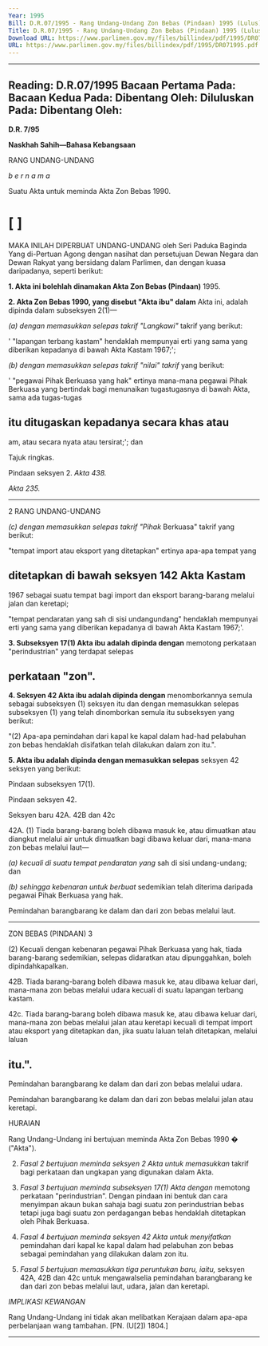 ```yaml
---
Year: 1995
Bill: D.R.07/1995 - Rang Undang-Undang Zon Bebas (Pindaan) 1995 (Lulus)
Title: D.R.07/1995 - Rang Undang-Undang Zon Bebas (Pindaan) 1995 (Lulus)
Download URL: https://www.parlimen.gov.my/files/billindex/pdf/1995/DR071995.pdf
URL: https://www.parlimen.gov.my/files/billindex/pdf/1995/DR071995.pdf
---
```

---
Reading:
D.R.07/1995
Bacaan Pertama Pada:
Bacaan Kedua Pada:
Dibentang Oleh:
Diluluskan Pada:
Dibentang Oleh:
---

**D.R. 7/95**

**Naskhah Sahih—Bahasa Kebangsaan**

RANG UNDANG-UNDANG

_b e r n a m a_

Suatu Akta untuk meminda Akta Zon Bebas 1990.

# [ ]

MAKA INILAH DIPERBUAT UNDANG-UNDANG
oleh Seri Paduka Baginda Yang di-Pertuan Agong
dengan nasihat dan persetujuan Dewan Negara dan Dewan
Rakyat yang bersidang dalam Parlimen, dan dengan
kuasa daripadanya, seperti berikut:

**1. Akta ini bolehlah dinamakan Akta Zon Bebas (Pindaan)**
1995.

**2. Akta Zon Bebas 1990, yang disebut "Akta ibu" dalam**
Akta ini, adalah dipinda dalam subseksyen 2(1)—

_(a) dengan memasukkan selepas takrif "Langkawi"_
takrif yang berikut:

' "lapangan terbang kastam" hendaklah
mempunyai erti yang sama yang diberikan
kepadanya di bawah Akta Kastam 1967;';

_(b) dengan memasukkan selepas takrif "nilai" takrif_
yang berikut:

' "pegawai Pihak Berkuasa yang hak"
ertinya mana-mana pegawai Pihak Berkuasa
yang bertindak bagi menunaikan tugastugasnya di bawah Akta, sama ada tugas-tugas
## itu ditugaskan kepadanya secara khas atau
am, atau secara nyata atau tersirat;'; dan


Tajuk
ringkas.

Pindaan
seksyen 2.
_Akta 438._

_Akta 235._


-----

2 RANG UNDANG-UNDANG

_(c) dengan memasukkan selepas takrif "Pihak_
Berkuasa" takrif yang berikut:

"tempat import atau eksport yang
ditetapkan" ertinya apa-apa tempat yang
## ditetapkan di bawah seksyen 142 Akta Kastam
1967 sebagai suatu tempat bagi import dan
eksport barang-barang melalui jalan dan
keretapi;

"tempat pendaratan yang sah di sisi undangundang" hendaklah mempunyai erti yang sama
yang diberikan kepadanya di bawah Akta
Kastam 1967;'.

**3. Subseksyen 17(1) Akta ibu adalah dipinda dengan**
memotong perkataan "perindustrian" yang terdapat selepas
## perkataan "zon".

**4. Seksyen 42 Akta ibu adalah dipinda dengan**
menomborkannya semula sebagai subseksyen (1) seksyen
itu dan dengan memasukkan selepas subseksyen (1) yang
telah dinomborkan semula itu subseksyen yang berikut:

"(2) Apa-apa pemindahan dari kapal ke kapal dalam
had-had pelabuhan zon bebas hendaklah disifatkan telah
dilakukan dalam zon itu.".

**5. Akta ibu adalah dipinda dengan memasukkan selepas**
seksyen 42 seksyen yang berikut:


Pindaan
subseksyen
17(1).

Pindaan
seksyen 42.

Seksyen baru
42A. 42B
dan 42c


42A. (1) Tiada barang-barang boleh dibawa
masuk ke, atau dimuatkan atau diangkut melalui
air untuk dimuatkan bagi dibawa keluar dari,
mana-mana zon bebas melalui laut—

_(a) kecuali di suatu tempat pendaratan yang_
sah di sisi undang-undang; dan

_(b) sehingga kebenaran untuk berbuat_
sedemikian telah diterima daripada
pegawai Pihak Berkuasa yang hak.


Pemindahan
barangbarang ke
dalam dan
dari zon
bebas
melalui
laut.


-----

ZON BEBAS (PINDAAN) 3

(2) Kecuali dengan kebenaran pegawai Pihak
Berkuasa yang hak, tiada barang-barang
sedemikian, selepas didaratkan atau
dipunggahkan, boleh dipindahkapalkan.

42B. Tiada barang-barang boleh dibawa masuk
ke, atau dibawa keluar dari, mana-mana zon
bebas melalui udara kecuali di suatu lapangan
terbang kastam.

42c. Tiada barang-barang boleh dibawa masuk
ke, atau dibawa keluar dari, mana-mana zon
bebas melalui jalan atau keretapi kecuali di
tempat import atau eksport yang ditetapkan dan,
jika suatu laluan telah ditetapkan, melalui laluan
## itu.".


Pemindahan
barangbarang ke
dalam dan
dari zon
bebas
melalui
udara.

Pemindahan
barangbarang ke
dalam dan
dari zon
bebas
melalui
jalan atau
keretapi.


HURAIAN

Rang Undang-Undang ini bertujuan meminda Akta Zon Bebas 1990 �
("Akta").

2. _Fasal 2 bertujuan meminda seksyen 2 Akta untuk memasukkan_
takrif bagi perkataan dan ungkapan yang digunakan dalam Akta.

3. _Fasal 3 bertujuan meminda subseksyen 17(1) Akta dengan_
memotong perkataan "perindustrian". Dengan pindaan ini bentuk
dan cara menyimpan akaun bukan sahaja bagi suatu zon perindustrian
bebas tetapi juga bagi suatu zon perdagangan bebas hendaklah
ditetapkan oleh Pihak Berkuasa.

4. _Fasal 4 bertujuan meminda seksyen 42 Akta untuk menyifatkan_
pemindahan dari kapal ke kapal dalam had pelabuhan zon bebas
sebagai pemindahan yang dilakukan dalam zon itu.

5. _Fasal 5 bertujuan memasukkan tiga peruntukan baru, iaitu,_
seksyen 42A, 42B dan 42c untuk mengawalselia pemindahan barangbarang ke dan dari zon bebas melalui laut, udara, jalan dan keretapi.

_IMPLIKASI_ _KEWANGAN_

Rang Undang-Undang ini tidak akan melibatkan Kerajaan dalam
apa-apa perbelanjaan wang tambahan. [PN. (U[2]) 1804.]


-----

